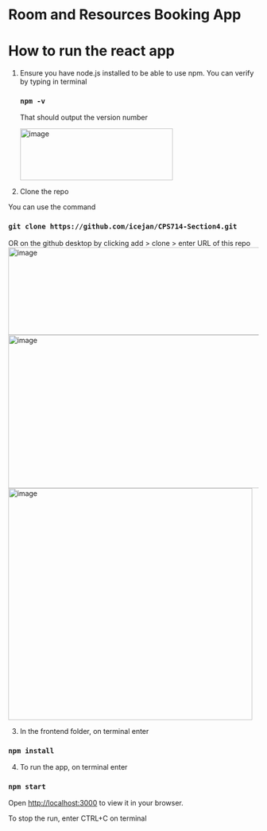 # Room and Resources Booking App
# How to run the react app
1. Ensure you have node.js installed to be able to use npm. You can verify by typing in terminal

   ### `npm -v`
   That should output the version number
   
   <img width="307" height="104" alt="image" src="https://github.com/user-attachments/assets/ba975bc9-6b9d-4326-b8aa-e8ae2482e9de" />

3. Clone the repo

  You can use the command 
  ### `git clone https://github.com/icejan/CPS714-Section4.git`

  OR on the github desktop by clicking add > clone > enter URL of this repo
  <img width="567" height="176" alt="image" src="https://github.com/user-attachments/assets/e1364fad-1623-4e50-b5ae-f6e88b54d3f7" />
  <img width="509" height="308" alt="image" src="https://github.com/user-attachments/assets/58c94a8a-c7fc-40ab-a590-f7e65942c968" />
  <img width="491" height="466" alt="image" src="https://github.com/user-attachments/assets/fe978311-5fa1-4af6-8ee1-1eda6dd42376" />

3. In the frontend folder, on terminal enter
  ### `npm install `
  
4. To run the app, on terminal enter
  ### `npm start `
  Open [http://localhost:3000](http://localhost:3000) to view it in your browser.

  To stop the run, enter CTRL+C on terminal
  

